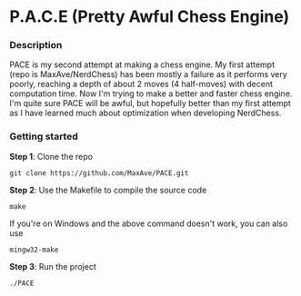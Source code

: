 # P.A.C.E (Pretty Awful Chess Engine)
### Description
PACE is my second attempt at making a chess engine. My first attempt (repo is MaxAve/NerdChess) has been mostly a failure as it performs very poorly, reaching a depth of about 2 moves (4 half-moves) with decent computation time. Now I'm trying to make a better and faster chess engine. I'm quite sure PACE will be awful, but hopefully better than my first attempt as I have learned much about optimization when developing NerdChess.
### Getting started ###
**Step 1**: Clone the repo
```
git clone https://github.com/MaxAve/PACE.git
```
**Step 2**: Use the Makefile to compile the source code
```
make
```
If you're on Windows and the above command doesn't work, you can also use
```
mingw32-make
```
**Step 3**: Run the project
```
./PACE
```
